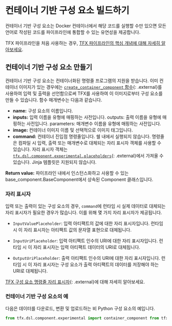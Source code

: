 # 컨테이너 기반 구성 요소 빌드하기

컨테이너 기반 구성 요소는 Docker 컨테이너에서 해당 코드를 실행할 수만 있으면 모든 언어로 작성된 코드를 파이프라인에 통합할 수 있는 유연성을 제공합니다.

TFX 파이프라인을 처음 사용하는 경우, [TFX 파이프라인의 핵심 개념에 대해 자세히 알아보세요](understanding_tfx_pipelines).

## 컨테이너 기반 구성 요소 만들기

컨테이너 기반 구성 요소는 컨테이너화된 명령줄 프로그램의 지원을 받습니다. 이미 컨테이너 이미지가 있는 경우에는 [`create_container_component` 함수](https://github.com/tensorflow/tfx/blob/master/tfx/dsl/component/experimental/container_component.py){: .external}를 사용하여 입력 및 출력을 선언함으로써 TFX를 사용하여 이 이미지로부터 구성 요소를 만들 수 있습니다. 함수 매개변수는 다음과 같습니다.

- **name:** 구성 요소의 이름입니다.
- **inputs:** 입력 이름을 유형에 매핑하는 사전입니다. outputs: 출력 이름을 유형에 매핑하는 사전입니다. parameters: 매개변수 이름을 유형에 매핑하는 사전입니다.
- **image:** 컨테이너 이미지 이름 및 선택적으로 이미지 태그입니다.
- **command:** 컨테이너 진입점 명령줄입니다. 쉘 내에서 실행되지 않습니다. 명령줄은 컴파일 시 입력, 출력 또는 매개변수로 대체되는 자리 표시자 객체를 사용할 수 있습니다. 자리 표시자 객체는 [`tfx.dsl.component.experimental.placeholders`](https://github.com/tensorflow/tfx/blob/master/tfx/dsl/component/experimental/placeholders.py){: .external}에서 가져올 수 있습니다. Jinja 템플릿은 지원되지 않습니다.

**Return value:** 파이프라인 내에서 인스턴스화하고 사용할 수 있는 base_component.BaseComponent에서 상속된 Component 클래스입니다.

### 자리 표시자

입력 또는 출력이 있는 구성 요소의 경우, `command`에 런타임 시 실제 데이터로 대체되는 자리 표시자가 필요한 경우가 많습니다. 이를 위해 몇 가지 자리 표시자가 제공됩니다.

- `InputValuePlaceholder`: 입력 아티팩트의 값에 대한 자리 표시자입니다. 런타임 시 이 자리 표시자는 아티팩트 값의 문자열 표현으로 대체됩니다.

- `InputUriPlaceholder`: 입력 아티팩트 인수의 URI에 대한 자리 표시자입니다. 런타임 시 이 자리 표시자는 입력 아티팩트 데이터의 URI로 대체됩니다.

- `OutputUriPlaceholder`: 출력 아티팩트 인수의 URI에 대한 자리 표시자입니다. 런타임 시 이 자리 표시자는 구성 요소가 출력 아티팩트의 데이터를 저장해야 하는 URI로 대체됩니다.

[TFX 구성 요소 명령줄 자리 표시자](https://github.com/tensorflow/tfx/blob/master/tfx/dsl/component/experimental/placeholders.py){: .external}에 대해 자세히 알아보세요.

### 컨테이너 기반 구성 요소의 예

다음은 데이터를 다운로드, 변환 및 업로드하는 비 Python 구성 요소의 예입니다.

```python
from tfx.dsl.component.experimental import container_component from tfx.dsl.component.experimental import placeholders from tfx.types import standard_artifacts  grep_component = container_component.create_container_component(     name='FilterWithGrep',     inputs={         'text': standard_artifacts.ExternalArtifact,     },     outputs={         'filtered_text': standard_artifacts.ExternalArtifact,     },     parameters={         'pattern': str,     },     # The component code uses gsutil to upload the data to Google Cloud Storage, so the     # container image needs to have gsutil installed and configured.     image='google/cloud-sdk:278.0.0',     command=[         'sh', '-exc',         '''           pattern="$1"           text_uri="$3"/data  # Adding suffix, because currently the URI are "directories". This will be fixed soon.           text_path=$(mktemp)           filtered_text_uri="$5"/data  # Adding suffix, because currently the URI are "directories". This will be fixed soon.           filtered_text_path=$(mktemp)            # Getting data into the container           gsutil cp "$text_uri" "$text_path"            # Running the main code           grep "$pattern" "$text_path" >"$filtered_text_path"            # Getting data out of the container           gsutil cp "$filtered_text_path" "$filtered_text_uri"         ''',         '--pattern', placeholders.InputValuePlaceholder('pattern'),         '--text', placeholders.InputUriPlaceholder('text'),         '--filtered-text', placeholders.OutputUriPlaceholder('filtered_text'),     ], )
```
